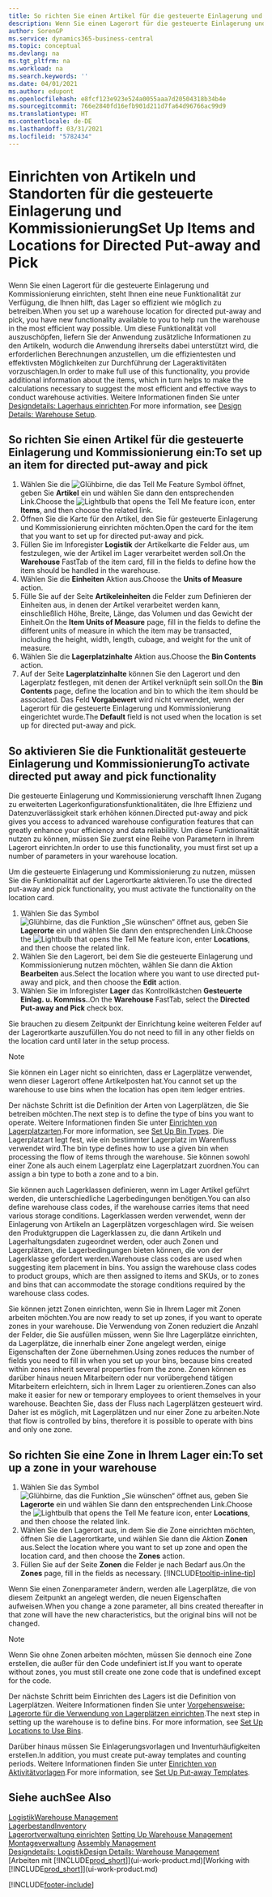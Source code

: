 ```yaml
---
title: So richten Sie einen Artikel für die gesteuerte Einlagerung und Kommissionierung ein | Microsoft Docs
description: Wenn Sie einen Lagerort für die gesteuerte Einlagerung und Kommissionierung einrichten, steht Ihnen eine neue Funktionalität zur Verfügung, die Ihnen hilft, das Lager so effizient wie möglich zu betreiben.
author: SorenGP
ms.service: dynamics365-business-central
ms.topic: conceptual
ms.devlang: na
ms.tgt_pltfrm: na
ms.workload: na
ms.search.keywords: ''
ms.date: 04/01/2021
ms.author: edupont
ms.openlocfilehash: e8fcf123e923e524a0055aaa7d20504318b34b4e
ms.sourcegitcommit: 766e2840fd16efb901d211d7fa64d96766ac99d9
ms.translationtype: HT
ms.contentlocale: de-DE
ms.lasthandoff: 03/31/2021
ms.locfileid: "5782434"
---
```

# <a name="set-up-items-and-locations-for-directed-put-away-and-pick"></a><span data-ttu-id="9dfc1-103">Einrichten von Artikeln und Standorten für die gesteuerte Einlagerung und Kommissionierung</span><span class="sxs-lookup"><span data-stu-id="9dfc1-103">Set Up Items and Locations for Directed Put-away and Pick</span></span>
<span data-ttu-id="9dfc1-104">Wenn Sie einen Lagerort für die gesteuerte Einlagerung und Kommissionierung einrichten, steht Ihnen eine neue Funktionalität zur Verfügung, die Ihnen hilft, das Lager so effizient wie möglich zu betreiben.</span><span class="sxs-lookup"><span data-stu-id="9dfc1-104">When you set up a warehouse location for directed put-away and pick, you have new functionality available to you to help run the warehouse in the most efficient way possible.</span></span> <span data-ttu-id="9dfc1-105">Um diese Funktionalität voll auszuschöpfen, liefern Sie der Anwendung zusätzliche Informationen zu den Artikeln, wodurch die Anwendung ihrerseits dabei unterstützt wird, die erforderlichen Berechnungen anzustellen, um die effizientesten und effektivsten Möglichkeiten zur Durchführung der Lageraktivitäten vorzuschlagen.</span><span class="sxs-lookup"><span data-stu-id="9dfc1-105">In order to make full use of this functionality, you provide additional information about the items, which in turn helps to make the calculations necessary to suggest the most efficient and effective ways to conduct warehouse activities.</span></span> <span data-ttu-id="9dfc1-106">Weitere Informationen finden Sie unter [Designdetails: Lagerhaus einrichten](design-details-warehouse-setup.md).</span><span class="sxs-lookup"><span data-stu-id="9dfc1-106">For more information, see [Design Details: Warehouse Setup](design-details-warehouse-setup.md).</span></span>

## <a name="to-set-up-an-item-for-directed-put-away-and-pick"></a><span data-ttu-id="9dfc1-107">So richten Sie einen Artikel für die gesteuerte Einlagerung und Kommissionierung ein:</span><span class="sxs-lookup"><span data-stu-id="9dfc1-107">To set up an item for directed put-away and pick</span></span>  
1.  <span data-ttu-id="9dfc1-108">Wählen Sie die ![Glühbirne, die das Tell Me Feature](media/ui-search/search_small.png "Was möchten Sie tun?") Symbol öffnet, geben Sie **Artikel** ein und wählen Sie dann den entsprechenden Link.</span><span class="sxs-lookup"><span data-stu-id="9dfc1-108">Choose the ![Lightbulb that opens the Tell Me feature](media/ui-search/search_small.png "Tell me what you want to do") icon, enter **Items**, and then choose the related link.</span></span>  
2.  <span data-ttu-id="9dfc1-109">Öffnen Sie die Karte für den Artikel, den Sie für gesteuerte Einlagerung und Kommissionierung einrichten möchten.</span><span class="sxs-lookup"><span data-stu-id="9dfc1-109">Open the card for the item that you want to set up for directed put-away and pick.</span></span>
3. <span data-ttu-id="9dfc1-110">Füllen Sie im Inforegister **Logistik** der Artikelkarte die Felder aus, um festzulegen, wie der Artikel im Lager verarbeitet werden soll.</span><span class="sxs-lookup"><span data-stu-id="9dfc1-110">On the **Warehouse** FastTab of the item card, fill in the fields to define how the item should be handled in the warehouse.</span></span>  
4.  <span data-ttu-id="9dfc1-111">Wählen Sie die **Einheiten** Aktion aus.</span><span class="sxs-lookup"><span data-stu-id="9dfc1-111">Choose the **Units of Measure** action.</span></span>
5. <span data-ttu-id="9dfc1-112">Fülle Sie auf der Seite **Artikeleinheiten** die Felder zum Definieren der Einheiten aus, in denen der Artikel verarbeitet werden kann, einschließlich Höhe, Breite, Länge, das Volumen und das Gewicht der Einheit.</span><span class="sxs-lookup"><span data-stu-id="9dfc1-112">On the **Item Units of Measure** page, fill in the fields to define the different units of measure in which the item may be transacted, including the height, width, length, cubage, and weight for the unit of measure.</span></span>
6. <span data-ttu-id="9dfc1-113">Wählen Sie die **Lagerplatzinhalte** Aktion aus.</span><span class="sxs-lookup"><span data-stu-id="9dfc1-113">Choose the **Bin Contents** action.</span></span>
7. <span data-ttu-id="9dfc1-114">Auf der Seite **Lagerplatzinhalte** können Sie den Lagerort und den Lagerplatz festlegen, mit denen der Artikel verknüpft sein soll.</span><span class="sxs-lookup"><span data-stu-id="9dfc1-114">On the **Bin Contents** page, define the location and bin to which the item should be associated.</span></span> <span data-ttu-id="9dfc1-115">Das Feld **Vorgabewert** wird nicht verwendet, wenn der Lagerort für die gesteuerte Einlagerung und Kommissionierung eingerichtet wurde.</span><span class="sxs-lookup"><span data-stu-id="9dfc1-115">The **Default** field is not used when the location is set up for directed put-away and pick.</span></span>  

## <a name="to-activate-directed-put-away-and-pick-functionality"></a><span data-ttu-id="9dfc1-116">So aktivieren Sie die Funktionalität gesteuerte Einlagerung und Kommissionierung</span><span class="sxs-lookup"><span data-stu-id="9dfc1-116">To activate directed put away and pick functionality</span></span>  
<span data-ttu-id="9dfc1-117">Die gesteuerte Einlagerung und Kommissionierung verschafft Ihnen Zugang zu erweiterten Lagerkonfigurationsfunktionalitäten, die Ihre Effizienz und Datenzuverlässigkeit stark erhöhen können.</span><span class="sxs-lookup"><span data-stu-id="9dfc1-117">Directed put-away and pick gives you access to advanced warehouse configuration features that can greatly enhance your efficiency and data reliability.</span></span> <span data-ttu-id="9dfc1-118">Um diese Funktionalität nutzen zu können, müssen Sie zuerst eine Reihe von Parametern in Ihrem Lagerort einrichten.</span><span class="sxs-lookup"><span data-stu-id="9dfc1-118">In order to use this functionality, you must first set up a number of parameters in your warehouse location.</span></span>  

<span data-ttu-id="9dfc1-119">Um die gesteuerte Einlagerung und Kommissionierung zu nutzen, müssen Sie die Funktionalität auf der Lagerortkarte aktivieren.</span><span class="sxs-lookup"><span data-stu-id="9dfc1-119">To use the directed put-away and pick functionality, you must activate the functionality on the location card.</span></span>    
1.  <span data-ttu-id="9dfc1-120">Wählen Sie das Symbol ![Glühbirne, das die Funktion „Sie wünschen“ öffnet](media/ui-search/search_small.png "Was möchten Sie tun?") aus, geben Sie **Lagerorte** ein und wählen Sie dann den entsprechenden Link.</span><span class="sxs-lookup"><span data-stu-id="9dfc1-120">Choose the ![Lightbulb that opens the Tell Me feature](media/ui-search/search_small.png "Tell me what you want to do") icon, enter **Locations**, and then choose the related link.</span></span>  
2.  <span data-ttu-id="9dfc1-121">Wählen Sie den Lagerort, bei dem Sie die gesteuerte Einlagerung und Kommissionierung nutzen möchten, wählen Sie dann die Aktion **Bearbeiten** aus.</span><span class="sxs-lookup"><span data-stu-id="9dfc1-121">Select the location where you want to use directed put-away and pick, and then choose the **Edit** action.</span></span>  
3.  <span data-ttu-id="9dfc1-122">Wählen Sie im Inforegister **Lager** das Kontrollkästchen **Gesteuerte Einlag. u. Kommiss.**.</span><span class="sxs-lookup"><span data-stu-id="9dfc1-122">On the **Warehouse** FastTab, select the **Directed Put-away and Pick** check box.</span></span>  

<span data-ttu-id="9dfc1-123">Sie brauchen zu diesem Zeitpunkt der Einrichtung keine weiteren Felder auf der Lagerortkarte auszufüllen.</span><span class="sxs-lookup"><span data-stu-id="9dfc1-123">You do not need to fill in any other fields on the location card until later in the setup process.</span></span>  

> [!NOTE]  
>  <span data-ttu-id="9dfc1-124">Sie können ein Lager nicht so einrichten, dass er Lagerplätze verwendet, wenn dieser Lagerort offene Artikelposten hat.</span><span class="sxs-lookup"><span data-stu-id="9dfc1-124">You cannot set up the warehouse to use bins when the location has open item ledger entries.</span></span>  

<span data-ttu-id="9dfc1-125">Der nächste Schritt ist die Definition der Arten von Lagerplätzen, die Sie betreiben möchten.</span><span class="sxs-lookup"><span data-stu-id="9dfc1-125">The next step is to define the type of bins you want to operate.</span></span> <span data-ttu-id="9dfc1-126">Weitere Informationen finden Sie unter [Einrichten von Lagerplatzarten](warehouse-how-to-set-up-bin-types.md).</span><span class="sxs-lookup"><span data-stu-id="9dfc1-126">For more information, see [Set Up Bin Types](warehouse-how-to-set-up-bin-types.md).</span></span> <span data-ttu-id="9dfc1-127">Die Lagerplatzart legt fest, wie ein bestimmter Lagerplatz im Warenfluss verwendet wird.</span><span class="sxs-lookup"><span data-stu-id="9dfc1-127">The bin type defines how to use a given bin when processing the flow of items through the warehouse.</span></span> <span data-ttu-id="9dfc1-128">Sie können sowohl einer Zone als auch einem Lagerplatz eine Lagerplatzart zuordnen.</span><span class="sxs-lookup"><span data-stu-id="9dfc1-128">You can assign a bin type to both a zone and to a bin.</span></span>  

<span data-ttu-id="9dfc1-129">Sie können auch Lagerklassen definieren, wenn im Lager Artikel geführt werden, die unterschiedliche Lagerbedingungen benötigen.</span><span class="sxs-lookup"><span data-stu-id="9dfc1-129">You can also define warehouse class codes, if the warehouse carries items that need various storage conditions.</span></span> <span data-ttu-id="9dfc1-130">Lagerklassen werden verwendet, wenn der Einlagerung von Artikeln an Lagerplätzen vorgeschlagen wird. Sie weisen den Produktgruppen die Lagerklassen zu, die dann Artikeln und Lagerhaltungsdaten zugeordnet werden, oder auch Zonen und Lagerplätzen, die Lagerbedingungen bieten können, die von der Lagerklasse gefordert werden.</span><span class="sxs-lookup"><span data-stu-id="9dfc1-130">Warehouse class codes are used when suggesting item placement in bins. You assign the warehouse class codes to product groups, which are then assigned to items and SKUs, or to zones and bins that can accommodate the storage conditions required by the warehouse class codes.</span></span>  

<span data-ttu-id="9dfc1-131">Sie können jetzt Zonen einrichten, wenn Sie in Ihrem Lager mit Zonen arbeiten möchten.</span><span class="sxs-lookup"><span data-stu-id="9dfc1-131">You are now ready to set up zones, if you want to operate zones in your warehouse.</span></span> <span data-ttu-id="9dfc1-132">Die Verwendung von Zonen reduziert die Anzahl der Felder, die Sie ausfüllen müssen, wenn Sie Ihre Lagerplätze einrichten, da Lagerplätze, die innerhalb einer Zone angelegt werden, einige Eigenschaften der Zone übernehmen.</span><span class="sxs-lookup"><span data-stu-id="9dfc1-132">Using zones reduces the number of fields you need to fill in when you set up your bins, because bins created within zones inherit several properties from the zone.</span></span> <span data-ttu-id="9dfc1-133">Zonen können es darüber hinaus neuen Mitarbeitern oder nur vorübergehend tätigen Mitarbeitern erleichtern, sich in Ihrem Lager zu orientieren.</span><span class="sxs-lookup"><span data-stu-id="9dfc1-133">Zones can also make it easier for new or temporary employees to orient themselves in your warehouse.</span></span> <span data-ttu-id="9dfc1-134">Beachten Sie, dass der Fluss nach Lagerplätzen gesteuert wird. Daher ist es möglich, mit Lagerplätzen und nur einer Zone zu arbeiten.</span><span class="sxs-lookup"><span data-stu-id="9dfc1-134">Note that flow is controlled by bins, therefore it is possible to operate with bins and only one zone.</span></span>  

## <a name="to-set-up-a-zone-in-your-warehouse"></a><span data-ttu-id="9dfc1-135">So richten Sie eine Zone in Ihrem Lager ein:</span><span class="sxs-lookup"><span data-stu-id="9dfc1-135">To set up a zone in your warehouse</span></span>  
1.  <span data-ttu-id="9dfc1-136">Wählen Sie das Symbol ![Glühbirne, das die Funktion „Sie wünschen“ öffnet](media/ui-search/search_small.png "Was möchten Sie tun?") aus, geben Sie **Lagerorte** ein und wählen Sie dann den entsprechenden Link.</span><span class="sxs-lookup"><span data-stu-id="9dfc1-136">Choose the ![Lightbulb that opens the Tell Me feature](media/ui-search/search_small.png "Tell me what you want to do") icon, enter **Locations**, and then choose the related link.</span></span>  
2.  <span data-ttu-id="9dfc1-137">Wählen Sie den Lagerort aus, in dem Sie die Zone einrichten möchten, öffnen Sie die Lagerortkarte, und wählen Sie dann die Aktion **Zonen** aus.</span><span class="sxs-lookup"><span data-stu-id="9dfc1-137">Select the location where you want to set up zone and open the location card, and then choose the **Zones** action.</span></span>  
3.  <span data-ttu-id="9dfc1-138">Füllen Sie auf der Seite **Zonen** die Felder je nach Bedarf aus.</span><span class="sxs-lookup"><span data-stu-id="9dfc1-138">On the **Zones** page, fill in the fields as necessary.</span></span> [!INCLUDE[tooltip-inline-tip](includes/tooltip-inline-tip_md.md)]  

<span data-ttu-id="9dfc1-139">Wenn Sie einen Zonenparameter ändern, werden alle Lagerplätze, die von diesem Zeitpunkt an angelegt werden, die neuen Eigenschaften aufweisen.</span><span class="sxs-lookup"><span data-stu-id="9dfc1-139">When you change a zone parameter, all bins created thereafter in that zone will have the new characteristics, but the original bins will not be changed.</span></span>  

> [!NOTE]  
>  <span data-ttu-id="9dfc1-140">Wenn Sie ohne Zonen arbeiten möchten, müssen Sie dennoch eine Zone erstellen, die außer für den Code undefiniert ist.</span><span class="sxs-lookup"><span data-stu-id="9dfc1-140">If you want to operate without zones, you must still create one zone code that is undefined except for the code.</span></span>  

<span data-ttu-id="9dfc1-141">Der nächste Schritt beim Einrichten des Lagers ist die Definition von Lagerplätzen. Weitere Informationen finden Sie unter [Vorgehensweise: Lagerorte für die Verwendung von Lagerplätzen einrichten](warehouse-how-to-set-up-locations-to-use-bins.md).</span><span class="sxs-lookup"><span data-stu-id="9dfc1-141">The next step in setting up the warehouse is to define bins. For more information, see [Set Up Locations to Use Bins](warehouse-how-to-set-up-locations-to-use-bins.md).</span></span>  

<span data-ttu-id="9dfc1-142">Darüber hinaus müssen Sie Einlagerungsvorlagen und Inventurhäufigkeiten erstellen.</span><span class="sxs-lookup"><span data-stu-id="9dfc1-142">In addition, you must create put-away templates and counting periods.</span></span> <span data-ttu-id="9dfc1-143">Weitere Informationen finden Sie unter [Einrichten von Aktivitätvorlagen](warehouse-how-to-set-up-put-away-templates.md).</span><span class="sxs-lookup"><span data-stu-id="9dfc1-143">For more information, see [Set Up Put-away Templates](warehouse-how-to-set-up-put-away-templates.md).</span></span>  

## <a name="see-also"></a><span data-ttu-id="9dfc1-144">Siehe auch</span><span class="sxs-lookup"><span data-stu-id="9dfc1-144">See Also</span></span>  
[<span data-ttu-id="9dfc1-145">Logistik</span><span class="sxs-lookup"><span data-stu-id="9dfc1-145">Warehouse Management</span></span>](warehouse-manage-warehouse.md)  
[<span data-ttu-id="9dfc1-146">Lagerbestand</span><span class="sxs-lookup"><span data-stu-id="9dfc1-146">Inventory</span></span>](inventory-manage-inventory.md)  
<span data-ttu-id="9dfc1-147">[Lagerortverwaltung einrichten](warehouse-setup-warehouse.md)   </span><span class="sxs-lookup"><span data-stu-id="9dfc1-147">[Setting Up Warehouse Management](warehouse-setup-warehouse.md)   </span></span>  
<span data-ttu-id="9dfc1-148">[Montageverwaltung](assembly-assemble-items.md)  </span><span class="sxs-lookup"><span data-stu-id="9dfc1-148">[Assembly Management](assembly-assemble-items.md)  </span></span>  
[<span data-ttu-id="9dfc1-149">Designdetails: Logistik</span><span class="sxs-lookup"><span data-stu-id="9dfc1-149">Design Details: Warehouse Management</span></span>](design-details-warehouse-management.md)  
<span data-ttu-id="9dfc1-150">[Arbeiten mit [!INCLUDE[prod_short](includes/prod_short.md)]](ui-work-product.md)</span><span class="sxs-lookup"><span data-stu-id="9dfc1-150">[Working with [!INCLUDE[prod_short](includes/prod_short.md)]](ui-work-product.md)</span></span>  


[!INCLUDE[footer-include](includes/footer-banner.md)]